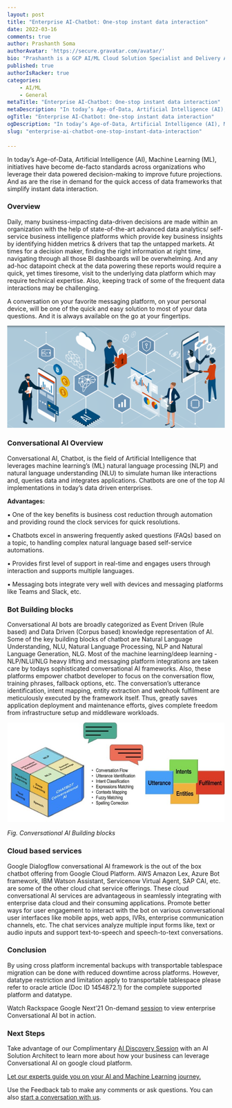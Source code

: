```yaml
---
layout: post
title: "Enterprise AI-Chatbot: One-stop instant data interaction"
date: 2022-03-16
comments: true
author: Prashanth Soma
authorAvatar: 'https://secure.gravatar.com/avatar/'
bio: "Prashanth is a GCP AI/ML Cloud Solution Specialist and Delivery Architect of Professional Services at Rackspace. He is passionate about data, artificial intelligence, and machine learning. He loves promoting GCP AI/ML services through webinars and events and sharing his knowledge."
published: true
authorIsRacker: true
categories:
    - AI/ML
    - General
metaTitle: "Enterprise AI-Chatbot: One-stop instant data interaction"
metaDescription: "In today’s Age-of-Data, Artificial Intelligence (AI), Machine Learning (ML), initiatives have become de-facto standards across organizations who leverage their data powered decision-making to improve future projections. And as are the rise in demand for the quick access of data frameworks that simplify instant data interaction."
ogTitle: "Enterprise AI-Chatbot: One-stop instant data interaction"
ogDescription: "In today’s Age-of-Data, Artificial Intelligence (AI), Machine Learning (ML), initiatives have become de-facto standards across organizations who leverage their data powered decision-making to improve future projections. And as are the rise in demand for the quick access of data frameworks that simplify instant data interaction."
slug: "enterprise-ai-chatbot-one-stop-instant-data-interaction"

---
```


In today’s Age-of-Data, Artificial Intelligence (AI), Machine Learning (ML), initiatives have become de-facto standards across organizations who leverage their data powered decision-making to improve future projections. And as are the rise in demand for the quick access of data frameworks that simplify instant data interaction. 

<!--more-->

### Overview
Daily, many business-impacting data-driven decisions are made within an organization with the help of state-of-the-art advanced data analytics/ self-service business intelligence platforms which provide key business insights by identifying hidden metrics & drivers that tap the untapped markets. At times for a decision maker, finding the right information at right time, navigating through all those BI dashboards will be overwhelming. And any ad-hoc datapoint check at the data powering these reports would require a quick, yet times tiresome, visit to the underlying data platform which may require technical expertise. Also, keeping track of some of the frequent data interactions may be challenging.


A conversation on your favorite messaging platform, on your personal device, will be one of the quick and easy solution to most of your data questions. And it is always available on the go at your fingertips.

<img src=Picture8.png title= "" alt="">

### Conversational AI Overview

Conversational AI, Chatbot, is the field of Artificial Intelligence that leverages machine learning’s (ML) natural language processing (NLP) and natural language understanding (NLU) to simulate human like interactions and, queries data and integrates applications. Chatbots are one of the top AI implementations in today’s data driven enterprises.
 
**Advantages:**

▪	One of the key benefits is business cost reduction through automation and providing round the clock services for quick resolutions.

▪	Chatbots excel in answering frequently asked questions (FAQs) based on a topic, to handling complex natural language based self-service automations.

▪	Provides first level of support in real-time and engages users through interaction and supports multiple languages.

▪	Messaging bots integrate very well with devices and messaging platforms like Teams and Slack, etc.


### Bot Building blocks

Conversational AI bots are broadly categorized as Event Driven (Rule based) and Data Driven (Corpus based) knowledge representation of AI. Some of the key building blocks of chatbot are Natural Language Understanding, NLU, Natural Language Processing, NLP and Natural Language Generation, NLG. Most of the machine learning/deep learning - NLP/NLU/NLG heavy lifting and messaging platform integrations are taken care by todays sophisticated conversational AI frameworks. Also, these platforms empower chatbot developer to focus on the conversation flow, training phrases, fallback options, etc. The conversation’s utterance identification, intent mapping, entity extraction and webhook fulfilment are meticulously executed by the framework itself. Thus, greatly saves application deployment and maintenance efforts, gives complete freedom from infrastructure setup and middleware workloads.

<img src=Picture9.png title= "" alt="">

_Fig. Conversational AI Building blocks_


### Cloud based services

Google Dialogflow conversational AI framework is the out of the box chatbot offering from Google Cloud Platform. AWS Amazon Lex, Azure Bot framework, IBM Watson Assistant, Servicenow Virtual Agent, SAP CAI, etc. are some of the other cloud chat service offerings. These cloud conversational AI services are advantageous in seamlessly integrating with enterprise data cloud and their consuming applications. Promote better ways for user engagement to interact with the bot on various conversational user interfaces like mobile apps, web apps, IVRs, enterprise communication channels, etc. The chat services analyze multiple input forms like, text or audio inputs and support text-to-speech and speech-to-text conversations.

### Conclusion

By using cross platform incremental backups with transportable tablespace migration can be done with reduced downtime across platforms. However, datatype restriction and limitation apply to transportable tablespace please refer to oracle article (Doc ID 1454872.1) for the complete supported platform and datatype.

Watch Rackspace Google Next’21 On-demand [session](https://www.youtube.com/watch?v=SPnDPvF8ApY) to view enterprise Conversational AI bot in action.

### Next Steps

Take advantage of our Complimentary [AI Discovery Session](https://www.rackspace.com/lp/ai-ml-consultation) with an AI Solution Architect to learn more about how your business can leverage Conversational AI on google cloud platform.


<a class="cta red" id="cta" href="https://www.rackspace.com/data/ai-machine-learning">Let our experts guide you on your AI and Machine Learning journey.</a>

Use the Feedback tab to make any comments or ask questions. You can also
[start a conversation with us](https://www.rackspace.com/contact).
